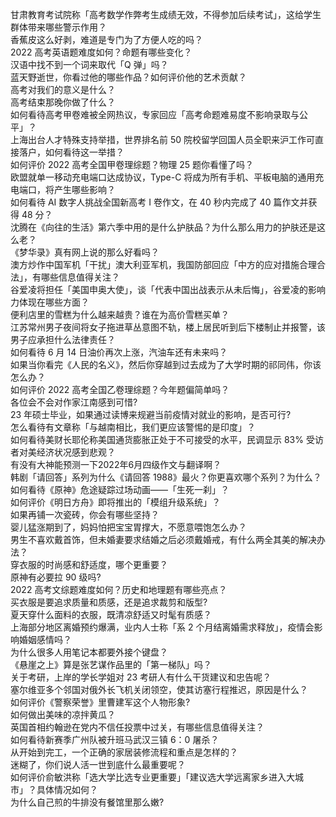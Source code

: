 甘肃教育考试院称「高考数学作弊考生成绩无效，不得参加后续考试」，这给学生群体带来哪些警示作用？  
香蕉皮这么好剥，难道是专门为了方便人吃的吗？  
2022 高考英语题难度如何？命题有哪些变化？  
汉语中找不到一个词来取代「Q 弹」吗？  
蓝天野逝世，你看过他的哪些作品？如何评价他的艺术贡献？  
高考对我们的意义是什么？  
高考结束那晚你做了什么？  
如何看待高考甲卷难被全网热议，专家回应「高考命题难易度不影响录取与公平」？  
上海出台人才特殊支持举措，世界排名前 50 院校留学回国人员全职来沪工作可直接落户，如何看待这一举措？  
如何评价 2022 高考全国甲卷理综题？物理 25 题你看懂了吗？  
欧盟就单一移动充电端口达成协议，Type-C 将成为所有手机、平板电脑的通用充电端口，将产生哪些影响？  
如何看待 AI 数字人挑战全国新高考 Ⅰ 卷作文，在 40 秒内完成了 40 篇作文并获得 48 分？  
沈腾在《向往的生活》第六季中用的是什么护肤品？为什么那么用力的护肤还是这么老？  
《梦华录》真有网上说的那么好看吗？  
澳方炒作中国军机「干扰」澳大利亚军机，我国防部回应「中方的应对措施合理合法」，有哪些信息值得关注？  
谷爱凌将担任「美国申奥大使」，谈「代表中国出战表示从未后悔」，谷爱凌的影响力体现在哪些方面？  
便利店里的雪糕为什么越来越贵？谁在为高价雪糕买单？  
江苏常州男子夜间将女子拖进草丛意图不轨，楼上居民听到后下楼制止并报警，该男子应承担什么法律责任？  
如何看待 6 月 14 日油价再次上涨，汽油车还有未来吗？  
如果当你看完《人民的名义》，然后你穿越到过去成为了大学时期的祁同伟，你该怎么办？  
如何评价 2022 高考全国乙卷理综题？今年题偏简单吗？  
各位会不会对作家江南感到可惜?  
23 年硕士毕业，如果通过读博来规避当前疫情对就业的影响，是否可行?  
怎么看待有文章称「与越南相比，我们更应该警惕的是印度」？  
如何看待美财长耶伦称美国通货膨胀正处于不可接受的水平，民调显示 83% 受访者对美经济状况感到悲观？  
有没有大神能预测一下2022年6月四级作文与翻译啊？  
韩剧「请回答」系列为什么《请回答 1988》最火？你更喜欢哪个系列？为什么？  
如何看待《原神》危途疑踪过场动画——「生死一刹」？  
如何评价《明日方舟》即将推出的「模组升级系统」？  
如果再铺一次瓷砖，你会有哪些坚持？  
婴儿猛涨期到了，妈妈怕把宝宝胃撑大，不愿意喂饱怎么办？  
男生不喜欢戴首饰，但未婚妻要求结婚之后必须戴婚戒，有什么两全其美的解决办法？  
穿衣服的时尚感和舒适度，哪个更重要？  
原神有必要拉 90 级吗?  
2022 高考文综题难度如何？历史和地理题有哪些亮点？  
买衣服是要追求质量和质感，还是追求裁剪和版型?  
夏天穿什么面料的衣服，既清凉舒适又时髦有质感？  
上海部分地区离婚预约爆满，业内人士称「系 2 个月结离婚需求释放」，疫情会影响婚姻感情吗？  
为什么很多人用笔记本都要外接个键盘？  
《悬崖之上》算是张艺谋作品里的「第一梯队」吗？  
关于考研，上岸的学长学姐对 23 考研人有什么干货建议和忠告呢？  
塞尔维亚多个邻国对俄外长飞机关闭领空，使其访塞行程推迟，原因是什么？  
如何评价《警察荣誉》里曹建军这个人物形象?  
如何做出美味的凉拌黄瓜？  
英国首相约翰逊在党内不信任投票中过关，有哪些信息值得关注？  
如何看待新赛季广州队被升班马武汉三镇 6：0 屠杀？  
从开始到完工，一个正确的家居装修流程和重点是怎样的？  
迷糊了，你们说人活一世到底什么最重要呢？  
如何评价俞敏洪称「选大学比选专业更重要」「建议选大学远离家乡进入大城市」？具体情况如何？  
为什么自己煎的牛排没有餐馆里那么嫩?  
